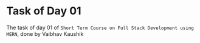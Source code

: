 # Task of Day 01

The task of day 01 of `Short Term Course on Full Stack Development using MERN`, done by Vaibhav Kaushik
